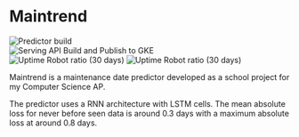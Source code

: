 # Maintrend
![Predictor build](https://github.com/Zxited/TrendlogDataApp/workflows/Predictor%20build/badge.svg?branch=master)<br>
![Serving API Build and Publish to GKE](https://github.com/Zxited/Maintrend/workflows/Serving%20API%20Build%20and%20Publish%20to%20GKE/badge.svg?branch=master)<br>
![Uptime Robot ratio (30 days)](https://img.shields.io/uptimerobot/ratio/m784993822-a76d37ac3e6259c2a679aebb?label=Serving%20API)
![Uptime Robot ratio (30 days)](https://img.shields.io/uptimerobot/ratio/m784993836-849c5728c21c6df110e3e605?label=Predictor%20Service)

Maintrend is a maintenance date predictor developed as a school project for my Computer Science AP.

The predictor uses a RNN architecture with LSTM cells. The mean absolute loss for never before seen data is around 0.3 days with a maximum absolute loss at around 0.8 days.
